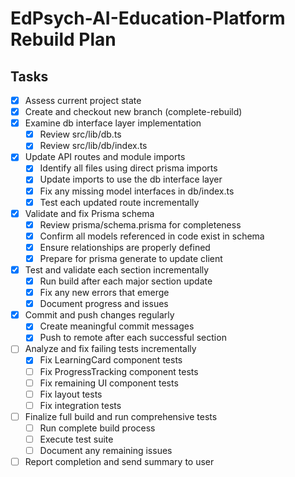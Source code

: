 # EdPsych-AI-Education-Platform Rebuild Plan

## Tasks

- [x] Assess current project state
- [x] Create and checkout new branch (complete-rebuild)
- [x] Examine db interface layer implementation
  - [x] Review src/lib/db.ts
  - [x] Review src/lib/db/index.ts
- [x] Update API routes and module imports
  - [x] Identify all files using direct prisma imports
  - [x] Update imports to use the db interface layer
  - [x] Fix any missing model interfaces in db/index.ts
  - [x] Test each updated route incrementally
- [x] Validate and fix Prisma schema
  - [x] Review prisma/schema.prisma for completeness
  - [x] Confirm all models referenced in code exist in schema
  - [x] Ensure relationships are properly defined
  - [x] Prepare for prisma generate to update client
- [x] Test and validate each section incrementally
  - [x] Run build after each major section update
  - [x] Fix any new errors that emerge
  - [x] Document progress and issues
- [x] Commit and push changes regularly
  - [x] Create meaningful commit messages
  - [x] Push to remote after each successful section
- [ ] Analyze and fix failing tests incrementally
  - [x] Fix LearningCard component tests
  - [ ] Fix ProgressTracking component tests
  - [ ] Fix remaining UI component tests
  - [ ] Fix layout tests
  - [ ] Fix integration tests
- [ ] Finalize full build and run comprehensive tests
  - [ ] Run complete build process
  - [ ] Execute test suite
  - [ ] Document any remaining issues
- [ ] Report completion and send summary to user
